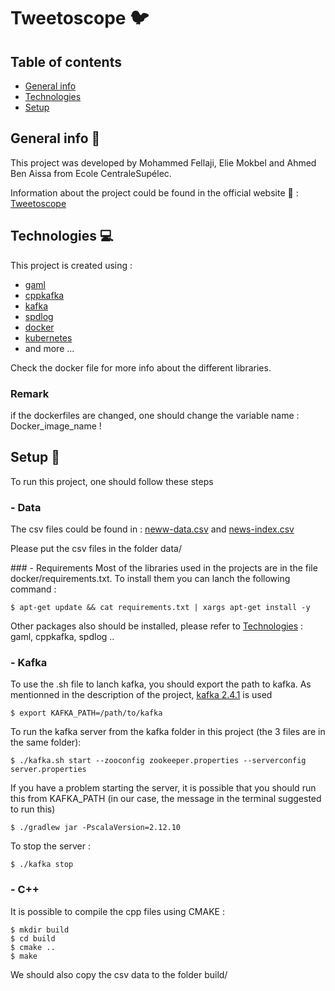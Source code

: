 # Tweetoscope :bird:

## Table of contents
* [General info](#general-info)
* [Technologies](#technologies)
* [Setup](#setup)

## General info :book:
This project was developed by Mohammed Fellaji, Elie Mokbel and Ahmed Ben Aissa from Ecole CentraleSupélec. 

Information about the project could be found in the official website :link: : [Tweetoscope](http://sdi.metz.centralesupelec.fr/spip.php?article25)

## Technologies :computer:
This project is created using :
* [gaml](https://github.com/HerveFrezza-Buet/gaml)
* [cppkafka](https://github.com/mfontanini/cppkafka)
* [kafka](https://kafka.apache.org/)
* [spdlog](https://github.com/gabime/spdlog/tree/master)
* [docker](https://www.docker.com/)
* [kubernetes](https://kubernetes.io/)
* and more ...

Check the docker file for more info about the different libraries.

### Remark
if the dockerfiles are changed, one should change the variable name : Docker_image_name !


## Setup :wrench:
To run this project, one should follow these steps

### - Data 
The csv files could be found in : [neww-data.csv](https://pennerath.pages.centralesupelec.fr/tweetoscope/data/news-data.csv) and [news-index.csv](https://pennerath.pages.centralesupelec.fr/tweetoscope/data/news-index.csv) 

Please put the csv files in the folder data/

### - Requirements
Most of the libraries used in the projects are in the file docker/requirements.txt. To install them you can lanch the following command :
```
$ apt-get update && cat requirements.txt | xargs apt-get install -y
```

Other packages also should be installed, please refer to [Technologies](#technologies) : gaml, cppkafka, spdlog ..

### - Kafka 
To use the .sh file to lanch kafka, you should export the path to kafka. As mentionned in the description of the project, [kafka 2.4.1](https://www.apache.org/dyn/closer.cgi?path=/kafka/2.4.1/kafka-2.4.1-src.tgz) is used
```
$ export KAFKA_PATH=/path/to/kafka
```

To run the kafka server from the kafka folder in this project (the 3 files are in the same folder): 
```
$ ./kafka.sh start --zooconfig zookeeper.properties --serverconfig server.properties
```
If you have a problem starting the server, it is possible that you should run this from KAFKA_PATH (in our case, the message in the terminal suggested to run this)
```
$ ./gradlew jar -PscalaVersion=2.12.10
```

To stop the server : 
```
$ ./kafka stop
```

### - C++
It is possible to compile the cpp files using CMAKE :

```
$ mkdir build
$ cd build
$ cmake ..
$ make
```
We should also copy the csv data to the folder build/
